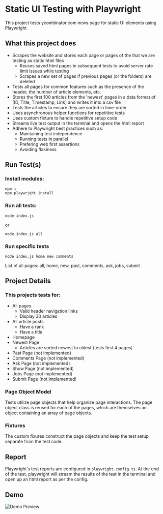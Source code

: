 
# Static UI Testing with Playwright
This project tests ycombinator.com news page for static UI elements using Playwright.

## What this project does
- Scrapes the website and stores each page or pages of the that we are testing as static html files
    - Reuses saved html pages in subsequent tests to avoid server rate limit issues while testing
    - Scrapes a new set of pages if previous pages (or the folders) are deleted
- Tests all pages for common features such as the presence of the header, the number of article elements, etc.
- Stores the first 100 articles from the 'newest' pages in a data format of [ID, Title, Timestamp, Link] and writes it into a csv file
- Tests the articles to ensure they are sorted in time-order
- Uses asynchronous helper functions for repetitive tests
- Uses custom fixture to handle repetitive setup code
- Streams live test output in the terminal and opens the html report
- Adhere to Playwright best practices such as:
    - Maintaining test independence
    - Running tests in parallel
    - Prefering web first assertions
    - Avoiding flakiness

## Run Test(s)
### Install modules:
```
npm i
npm playwright install
```
### Run all tests:
```
node index.js
```
or
```
node index.js all
```
### Run specific tests
```
node index.js home new comments
```
List of all pages: all, home, new, past, comments, ask, jobs, submit

## Project Details
### This projects tests for:
- All pages
    - Valid header navigation links
    - Display 30 articles
- All article posts
    - Have a rank
    - Have a title
- Homepage
- Newest Page
    - Articles are sorted newest to oldest (tests first 4 pages)
- Past Page (not implemented)
- Comments Page (not implemented)
- Ask Page (not implemented)
- Show Page (not implemented)
- Jobs Page (not implemented)
- Submit Page (not implemented)

### Page Object Model
Tests utilize page objects that help organize page interactions. The page object class is reused for each of the pages, which are themselves an object containing an array of page objects.

### Fixtures
The custom fixures construct the page objects and keep the test setup separate from the test code.

## Report
Playwright's test reports are configured in `playwright.config.ts`. At the end of the test, playwright will stream the results of the test in the terminal and open up an html report as per the config.

## Demo
![Demo Preview](./demo.gif)